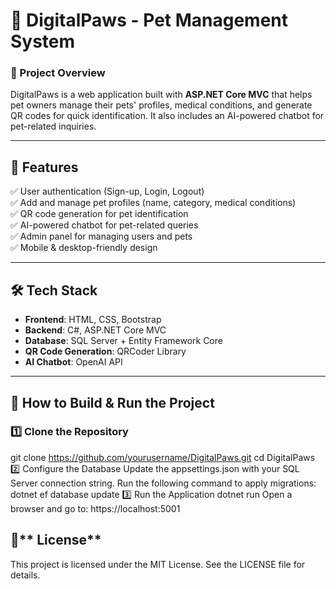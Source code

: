 # 🐾 DigitalPaws - Pet Management System  

### **📖 Project Overview**
DigitalPaws is a web application built with **ASP.NET Core MVC** that helps pet owners manage their pets' profiles, medical conditions, and generate QR codes for quick identification. It also includes an AI-powered chatbot for pet-related inquiries.

---

## 🚀 Features  
✅ User authentication (Sign-up, Login, Logout)  
✅ Add and manage pet profiles (name, category, medical conditions)  
✅ QR code generation for pet identification  
✅ AI-powered chatbot for pet-related queries  
✅ Admin panel for managing users and pets  
✅ Mobile & desktop-friendly design  

---

## 🛠️ **Tech Stack**  
- **Frontend**: HTML, CSS, Bootstrap  
- **Backend**: C#, ASP.NET Core MVC  
- **Database**: SQL Server + Entity Framework Core  
- **QR Code Generation**: QRCoder Library  
- **AI Chatbot**: OpenAI API  

---

## 🔧 **How to Build & Run the Project**  
### **1️⃣ Clone the Repository**  
git clone https://github.com/yourusername/DigitalPaws.git
cd DigitalPaws
2️⃣ Configure the Database
Update the appsettings.json with your SQL Server connection string.
Run the following command to apply migrations:
dotnet ef database update
3️⃣ Run the Application
dotnet run
Open a browser and go to:
https://localhost:5001
## 📜** License**
This project is licensed under the MIT License. See the LICENSE file for details.
